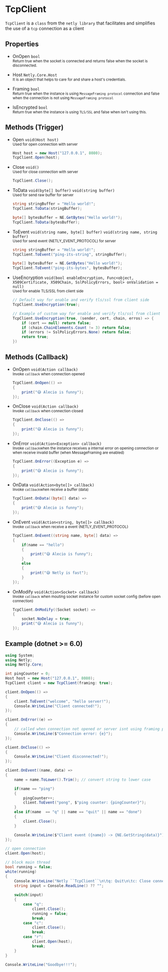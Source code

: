 # TcpClient
``TcpClient`` is a ``class`` from the ``netly library`` that facilitates and simplifies the use of a ``tcp`` connection as a client

## Properties
- OnOpen ``bool`` <br>
    <sub>Return true when the socket is connected and returns false when the socket is disconnected.</sub>

- Host ``Netly.Core.Host`` <br>
    <sub>It is an object that helps to care for and share a host's credentials.</sub>

- Framing ``bool`` <br>
    <sub>Return true when the instance is using ``MessageFraming protocol`` connection and false when the connection is not using ``MessageFraming protocol``</sub>

- IsEncrypted ``bool`` <br>
    <sub>Return true when the instance is using ``TLS/SSL`` and false when isn't using this.</sub>

## Methods (Trigger)
- Open ``void(Host host)`` <br>
    <sub>Used for open connection with server</sub>
    ```cs
    Host host = new Host("127.0.0.1", 8080);
    TcpClient.Open(host);
    ```
- Close ``void()`` <br>
    <sub>Used for close connection with server</sub>
    ```cs
    TcpClient.Close();
    ```
- ToData ``void(byte[] buffer)`` ``void(string buffer)`` <br>
    <sub>Used for send raw buffer for server</sub>
    ```cs
    string stringBuffer = "Hello world!";
    TcpClient.ToData(stringBuffer);

    byte[] bytesBuffer = NE.GetBytes("Hello world!");
    TcpClient.ToData(bytesBuffer);
    ```
- ToEvent ``void(string name, byte[] buffer)`` ``void(string name, string buffer)`` <br>
    <sub>Used for send event (NETLY_EVENT_PROTOCOL) for server</sub>
    ```cs
    string stringBuffer = "Hello world!";
    TcpClient.ToEvent("ping-its-string", stringBuffer);

    byte[] bytesBuffer = NE.GetBytes("Hello world!");
    TcpClient.ToEvent("ping-its-bytes", bytesBuffer);
    ```
- UseEncryption ``void(bool enableEncryption, Func<object, X509Certificate, X509Chain, SslPolicyErrors, bool> onValidation = null)`` <br>
    <sub>Used for enable TLS/SSL from client side</sub>
    ```cs
    // Default way for enable and verify tls/ssl from client side
    TcpClient.UseEncryption(true);

    // Example of custom way for enable and verify tls/ssl from client side
    TcpClient.UseEncryption(true, (sender, cert, chain, erros) => {
        if (cert == null) return false;
        if (chain.ChainElements.Count != 3) return false;
        if (errors != SslPolicyErrors.None) return false;
        return true;
    })
    ```



## Methods (Callback)
- OnOpen ``void(Action callback)`` <br>
    <sub>Invoke ``callback`` when connection opened</sub>
    ```cs
    TcpClient.OnOpen(() =>
    {
        print("😅 Alecio is funny");
    });
    ```
- OnClose ``void(Action callback)`` <br>
    <sub>Invoke ``callback`` when connection closed</sub>
    ```cs
    TcpClient.OnClose(() =>
    {
        print("😅 Alecio is funny");
    });
    ```
- OnError ``void(Action<Exception> callback)`` <br>
    <sub>Invoke ``callback``when the instance receives a internal error on opening connection or when receive invalid buffer (when MessageFraming are enabled)</sub>
    ```cs
    TcpClient.OnError((Exception e) =>
    {
        print("😅 Alecio is funny");
    });
    ```
- OnData ``void(Action<byte[]> callback)`` <br>
    <sub>Invoke ``callback``when receive a buffer (data)</sub>
    ```cs
    TcpClient.OnData((byte[] data) =>
    {
        print("😅 Alecio is funny");
    });
    ```
- OnEvent ``void(Action<string, byte[]> callback)`` <br>
    <sub>Invoke ``callback`` when receive a event (NETLY_EVENT_PROTOCOL)</sub>
    ```cs
    TcpClient.OnEvent((string name, byte[] data) =>
    {
        if(name == "hello")
        {
            print("😅 Alecio is funny");
        }
        else
        {
            print("😅 Netly is fast");
        }
    });
    ```
- OnModify ``void(Action<Socket> callback)`` <br>
    <sub>Invoke ``callback`` when mouting socket instance for custom socket config (before open connection)</sub>
    ```cs
    TcpClient.OnModify((Socket socket) =>
    {
        socket.NoDelay = true;
        print("😅 Alecio is funny");
    });
    ```

## Example (dotnet >= 6.0)
```cs
using System;
using Netly;
using Netly.Core;

int pingCounter = 0;
Host host = new Host("127.0.0.1", 8080);
TcpClient client = new TcpClient(framing: true);

client.OnOpen(() =>
{
    client.ToEvent("welcome", "hello server!");
    Console.WriteLine("Client connected!");
});

client.OnError((e) =>
{
    // called when connection not opened or server isnt using framing protocol
    Console.WriteLine($"Connection error: {e}");
});

client.OnClose(() =>
{
    Console.WriteLine("Client disconnected!");        
});

client.OnEvent((name, data) =>
{
    name = name.ToLower().Trim(); // convert string to lower case

    if(name == "ping")
    {
        pingCounter++;
        client.ToEvent("pong", $"ping counter: {pingCounter}");
    }
    else if(name  == "q" || name == "quit" || name == "done")
    {
        client.Close();
    }

    Console.WriteLine($"Client event ({name}) -> {NE.GetString(data)}");
});

// open connection
client.Open(host);

// block main thread
bool running = false;
white(running)
{
    Console.WriteLine("Netly ``TcpClient``\n\tq: Quit\n\tc: Close connection\n\tr: Reconnect");
    string input = Console.ReadLine() ?? "";
   
    switch(input)
    {
        case "q":
            client.Close();
            running = false;
            break;            
        case "c":
            client.Close();
            break;
        case "r":
            client.Open(host);
            break;        
    }
}

Console.WriteLine("Goodbye!!!");

```